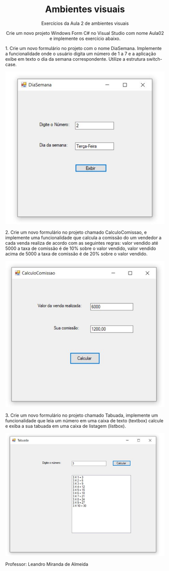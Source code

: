 <h1 align="center">Ambientes visuais</h1>

<p align="center">Exercícios da Aula 2 de ambientes visuais </p>

<p align="center">Crie um novo projeto Windows Form C# no Visual Studio com nome Aula02 e implemente os exercício abaixo.</p>
<p> 1. Crie um novo formulário no projeto com o nome DiaSemana. Implemente a funcionalidade onde o usuário 
digita um número de 1 a 7 e a aplicação exibe em texto o dia da semana correspondente. Utilize a estrutura 
switch-case.
</p>
 
 <p align="center">
  <img src="https://github.com/Patricia092/Aula-2/blob/master/ex1.JPG">
</p>


<p> 2. Crie um novo formulário no projeto chamado CalculoComissao, e implemente uma funcionalidade que 
calcula a comissão do um vendedor a cada venda realiza de acordo com as seguintes regras: valor vendido 
até 5000 a taxa de comissão é de 10% sobre o valor vendido, valor vendido acima de 5000 a taxa de 
comissão é de 20% sobre o valor vendido.
 </p>
 
  <p align="center">
  <img src="https://github.com/Patricia092/Aula-2/blob/master/ex2.JPG">
</p>

<p>3. Crie um novo formulário no projeto chamado Tabuada, implemente um funcionalidade que leia um número 
em uma caixa de texto (textbox) calcule e exiba a sua tabuada em uma caixa de listagem (listbox).
 </p>
 
  <p align="center">
  <img src="https://github.com/Patricia092/Aula-2/blob/master/ex3.JPG">
</p>

<p>Professor: Leandro Miranda de Almeida </p>
